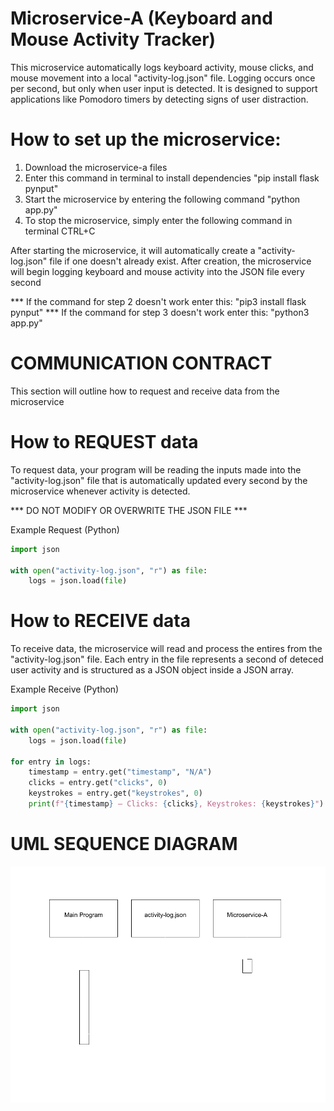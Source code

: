 # Microservice-A (Keyboard and Mouse Activity Tracker)

This microservice automatically logs keyboard activity, mouse clicks, and mouse movement into a local "activity-log.json" file. Logging occurs once per second, but only when user input is detected. It is designed to support applications like Pomodoro timers by detecting signs of user distraction.



# How to set up the microservice:
1. Download the microservice-a files
2. Enter this command in terminal to install dependencies "pip install flask pynput"
3. Start the microservice by entering the following command "python app.py"
4. To stop the microservice, simply enter the following command in terminal CTRL+C 

After starting the microservice, it will automatically create a "activity-log.json" file if one doesn't already exist. After creation, the microservice will begin logging keyboard and mouse activity into the JSON file every second

*** If the command for step 2 doesn't work enter this: "pip3 install flask pynput"
*** If the command for step 3 doesn't work enter this: "python3 app.py"


# COMMUNICATION CONTRACT
This section will outline how to request and receive data from the microservice


# How to REQUEST data
To request data, your program will be reading the inputs made into
the "activity-log.json" file that is automatically updated every second by the microservice whenever activity is detected.

*** DO NOT MODIFY OR OVERWRITE THE JSON FILE ***

Example Request (Python)
```python
import json

with open("activity-log.json", "r") as file:
    logs = json.load(file)
```

# How to RECEIVE data
To receive data, the microservice will read and process the entires from the
"activity-log.json" file. Each entry in the file represents a second of deteced
user activity and is structured as a JSON object inside a JSON array.

Example Receive (Python)
```python
import json

with open("activity-log.json", "r") as file:
    logs = json.load(file)

for entry in logs:
    timestamp = entry.get("timestamp", "N/A")
    clicks = entry.get("clicks", 0)
    keystrokes = entry.get("keystrokes", 0)
    print(f"{timestamp} — Clicks: {clicks}, Keystrokes: {keystrokes}")
```

# UML SEQUENCE DIAGRAM
![UML Sequence Diagram](uml-sequence.png)
